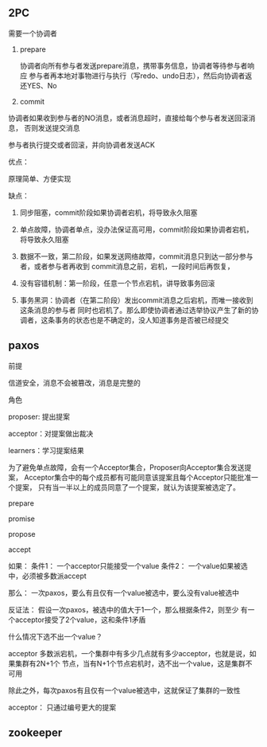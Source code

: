 ## 2PC

需要一个协调者

1. prepare

    协调者向所有参与者发送prepare消息，携带事务信息，协调者等待参与者响应
    参与者再本地对事物进行与执行（写redo、undo日志），然后向协调者返还YES、No

1. commit

  协调者如果收到参与者的NO消息，或者消息超时，直接给每个参与者发送回滚消息，
  否则发送提交消息

  参与者执行提交或者回滚，并向协调者发送ACK

优点：

原理简单、方便实现

缺点：

1. 同步阻塞，commit阶段如果协调者宕机，将导致永久阻塞

1. 单点故障，协调者单点，没办法保证高可用，commit阶段如果协调者宕机，将导致永久阻塞

1. 数据不一致，第二阶段，如果发送网络故障，commit消息只到达一部分参与者，或者参与者再收到
  commit消息之前，宕机，一段时间后再恢复，

1. 没有容错机制：第一阶段，任意一个节点宕机，讲导致事务回滚

1. 事务黑洞：协调者（在第二阶段）发出commit消息之后宕机，而唯一接收到这条消息的参与者
    同时也宕机了。那么即使协调者通过选举协议产生了新的协调者，这条事务的状态也是不确定的，没人知道事务是否被已经提交


## paxos

前提

信道安全，消息不会被篡改，消息是完整的


角色

proposer: 提出提案

acceptor：对提案做出裁决

learners：学习提案结果



为了避免单点故障，会有一个Acceptor集合，Proposer向Acceptor集合发送提案，
Acceptor集合中的每个成员都有可能同意该提案且每个Acceptor只能批准一个提案，
只有当一半以上的成员同意了一个提案，就认为该提案被选定了。


prepare

promise

propose

accept


如果：
条件1： 一个acceptor只能接受一个value
条件2： 一个value如果被选中，必须被多数派accept

那么：
一次paxos，要么有且仅有一个value被选中，要么没有value被选中

反证法： 
假设一次paxos，被选中的值大于1一个，那么根据条件2，则至少
有一个acceptor接受了2个value，这和条件1矛盾


什么情况下选不出一个value？

acceptor 多数派宕机，一个集群中有多少几点就有多少acceptor，也就是说，如果集群有2N+1个
节点，当有N+1个节点宕机时，选不出一个value，这是集群不可用


除此之外，每次paxos有且仅有一个value被选中，这就保证了集群的一致性



acceptor： 只通过编号更大的提案


## zookeeper


